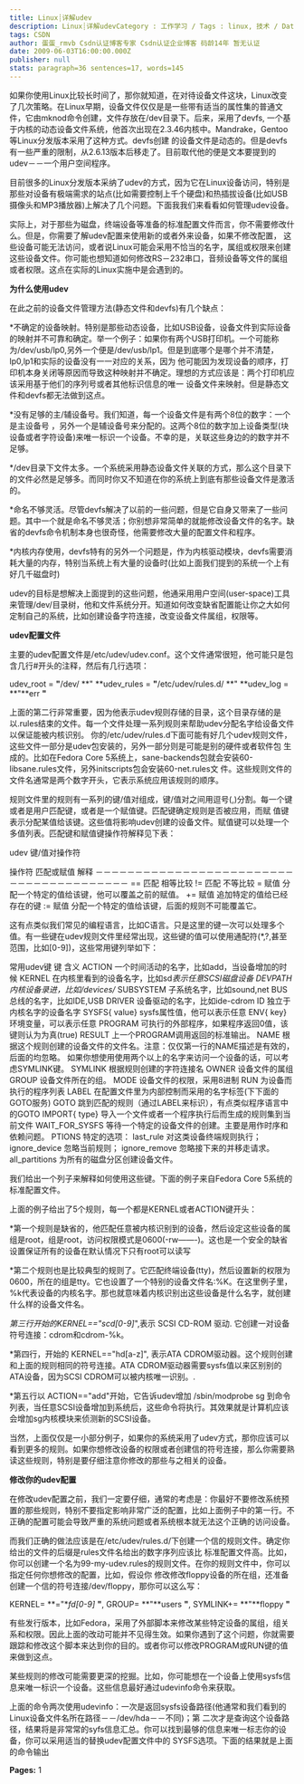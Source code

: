 ```yaml
---
title: Linux┊详解udev
description: Linux┊详解udevCategory : 工作学习 / Tags : linux, 技术 / Date : 2009.06.04 / 1,902 views /如果你使用Linux比较长时间了，那你就知道，在对待设备文件这块，Linux改变了几次策略。在Linux早期，设备文件仅仅是是一些带有适当的属性集的普通文件，它由mknod命令创建，文件存放在/dev目录
tags: CSDN
author: 蛋蛋_rmvb Csdn认证博客专家 Csdn认证企业博客 码龄14年 暂无认证
date: 2009-06-03T16:00:00.000Z
publisher: null
stats: paragraph=36 sentences=17, words=145
---
```

如果你使用Linux比较长时间了，那你就知道，在对待设备文件这块，Linux改变了几次策略。在Linux早期，设备文件仅仅是是一些带有适当的属性集的普通文件，它由mknod命令创建，文件存放在/dev目录下。后来，采用了devfs, 一个基于内核的动态设备文件系统，他首次出现在2.3.46内核中。Mandrake，Gentoo等Linux分发版本采用了这种方式。devfs创建 的设备文件是动态的。但是devfs有一些严重的限制，从2.6.13版本后移走了。目前取代他的便是文本要提到的udev－－一个用户空间程序。

目前很多的Linux分发版本采纳了udev的方式，因为它在Linux设备访问，特别是那些对设备有极端需求的站点(比如需要控制上千个硬盘)和热插拔设备(比如USB摄像头和MP3播放器)上解决了几个问题。下面我我们来看看如何管理udev设备。

实际上，对于那些为磁盘，终端设备等准备的标准配置文件而言，你不需要修改什么。但是，你需要了解udev配置来使用新的或者外来设备，如果不修改配置， 这些设备可能无法访问，或者说Linux可能会采用不恰当的名字，属组或权限来创建这些设备文件。你可能也想知道如何修改RS－232串口，音频设备等文件的属组或者权限。这点在实际的Linux实施中是会遇到的。

**为什么使用udev**

在此之前的设备文件管理方法(静态文件和devfs)有几个缺点：

*不确定的设备映射。特别是那些动态设备，比如USB设备，设备文件到实际设备的映射并不可靠和确定。举一个例子：如果你有两个USB打印机。一个可能称 为/dev/usb/lp0,另外一个便是/dev/usb/lp1。但是到底哪个是哪个并不清楚，lp0,lp1和实际的设备没有一一对应的关系，因为 他可能因为发现设备的顺序，打印机本身关闭等原因而导致这种映射并不确定。理想的方式应该是：两个打印机应该采用基于他们的序列号或者其他标识信息的唯一 设备文件来映射。但是静态文件和devfs都无法做到这点。

*没有足够的主/辅设备号。我们知道，每一个设备文件是有两个8位的数字：一个是主设备号 ，另外一个是辅设备号来分配的。这两个8位的数字加上设备类型(块设备或者字符设备)来唯一标识一个设备。不幸的是，关联这些身边的的数字并不足够。

*/dev目录下文件太多。一个系统采用静态设备文件关联的方式，那么这个目录下的文件必然是足够多。而同时你又不知道在你的系统上到底有那些设备文件是激活的。

*命名不够灵活。尽管devfs解决了以前的一些问题，但是它自身又带来了一些问题。其中一个就是命名不够灵活；你别想非常简单的就能修改设备文件的名字。缺省的devfs命令机制本身也很奇怪，他需要修改大量的配置文件和程序。

*内核内存使用，devfs特有的另外一个问题是，作为内核驱动模块，devfs需要消耗大量的内存，特别当系统上有大量的设备时(比如上面我们提到的系统一个上有好几千磁盘时)

udev的目标是想解决上面提到的这些问题，他通采用用户空间(user-space)工具来管理/dev/目录树，他和文件系统分开。知道如何改变缺省配置能让你之大如何定制自己的系统，比如创建设备字符连接，改变设备文件属组，权限等。

**udev配置文件**

主要的udev配置文件是/etc/udev/udev.conf。这个文件通常很短，他可能只是包含几行#开头的注释，然后有几行选项：

udev_root = **"**/dev/ **"
**udev_rules = **"**/etc/udev/rules.d/ **"
**udev_log = **"**err **"**

上面的第二行非常重要，因为他表示udev规则存储的目录，这个目录存储的是以.rules结束的文件。每一个文件处理一系列规则来帮助udev分配名字给设备文件以保证能被内核识别。
你的/etc/udev/rules.d下面可能有好几个udev规则文件，这些文件一部分是udev包安装的，另外一部分则是可能是别的硬件或者软件包 生成的。比如在Fedora Core 5系统上，sane-backends包就会安装60-libsane.rules文件，另外initscripts包会安装60-net.rules文 件。这些规则文件的文件名通常是两个数字开头，它表示系统应用该规则的顺序。

规则文件里的规则有一系列的键/值对组成，键/值对之间用逗号(,)分割。每一个键或者是用户匹配键，或者是一个赋值键。匹配键确定规则是否被应用，而赋 值键表示分配某值给该键。这些值将影响udev创建的设备文件。赋值键可以处理一个多值列表。匹配键和赋值键操作符解释见下表：

udev 键/值对操作符

操作符 匹配或赋值 解释
－－－－－－－－－－－－－－－－－－－－－－－－－－－－－－－－－－－－－－－－
== 匹配 相等比较
!= 匹配 不等比较
= 赋值 分配一个特定的值给该键，他可以覆盖之前的赋值。
+= 赋值 追加特定的值给已经存在的键
:= 赋值 分配一个特定的值给该键，后面的规则不可能覆盖它。

这有点类似我们常见的编程语言，比如C语言。只是这里的键一次可以处理多个值。有一些键在udev规则文件里经常出现，这些键的值可以使用通配符(*,?,甚至范围，比如[0-9])，这些常用键列举如下：

常用udev键
键 含义
ACTION 一个时间活动的名字，比如add，当设备增加的时候
KERNEL 在内核里看到的设备名字，比如sd*表示任意SCSI磁盘设备
DEVPATH 内核设备录进，比如/devices/*
SUBSYSTEM 子系统名字，比如sound,net
BUS 总线的名字，比如IDE,USB
DRIVER 设备驱动的名字，比如ide-cdrom
ID 独立于内核名字的设备名字
SYSFS{ value} sysfs属性值，他可以表示任意
ENV{ key} 环境变量，可以表示任意
PROGRAM 可执行的外部程序，如果程序返回0值，该键则认为为真(true)
RESULT 上一个PROGRAM调用返回的标准输出。
NAME 根据这个规则创建的设备文件的文件名。注意：仅仅第一行的NAME描述是有效的，后面的均忽略。 如果你想使用使用两个以上的名字来访问一个设备的话，可以考虑SYMLINK键。
SYMLINK 根据规则创建的字符连接名
OWNER 设备文件的属组
GROUP 设备文件所在的组。
MODE 设备文件的权限，采用8进制
RUN 为设备而执行的程序列表
LABEL 在配置文件里为内部控制而采用的名字标签(下下面的GOTO服务)
GOTO 跳到匹配的规则（通过LABEL来标识），有点类似程序语言中的GOTO
IMPORT{ type} 导入一个文件或者一个程序执行后而生成的规则集到当前文件
WAIT_FOR_SYSFS 等待一个特定的设备文件的创建。主要是用作时序和依赖问题。
PTIONS 特定的选项： last_rule 对这类设备终端规则执行； ignore_device 忽略当前规则； ignore_remove 忽略接下来的并移走请求。all_partitions 为所有的磁盘分区创建设备文件。

我们给出一个列子来解释如何使用这些键。下面的例子来自Fedora Core 5系统的标准配置文件。

上面的例子给出了5个规则，每一个都是KERNEL或者ACTION键开头：

*第一个规则是缺省的，他匹配任意被内核识别到的设备，然后设定这些设备的属组是root，组是root，访问权限模式是0600(-rw——-)。这也是一个安全的缺省设置保证所有的设备在默认情况下只有root可以读写

*第二个规则也是比较典型的规则了。它匹配终端设备(tty)，然后设置新的权限为0600，所在的组是tty。它也设置了一个特别的设备文件名:%K。在这里例子里，%k代表设备的内核名字。那也就意味着内核识别出这些设备是什么名字，就创建什么样的设备文件名。

*第三行开始的KERNEL=="scd[0-9]*",表示 SCSI CD-ROM 驱动. 它创建一对设备符号连接：cdrom和cdrom-%k。

*第四行，开始的 KERNEL=="hd[a-z]", 表示ATA CDROM驱动器。这个规则创建和上面的规则相同的符号连接。ATA CDROM驱动器需要sysfs值以来区别别的ATA设备，因为SCSI CDROM可以被内核唯一识别。.

*第五行以 ACTION=="add"开始，它告诉udev增加 /sbin/modprobe sg 到命令列表，当任意SCSI设备增加到系统后，这些命令将执行。其效果就是计算机应该会增加sg内核模块来侦测新的SCSI设备。

当然，上面仅仅是一小部分例子，如果你的系统采用了udev方式，那你应该可以看到更多的规则。如果你想修改设备的权限或者创建信的符号连接，那么你需要熟读这些规则，特别是要仔细注意你修改的那些与之相关的设备。

**修改你的udev配置**

在修改udev配置之前，我们一定要仔细，通常的考虑是：你最好不要修改系统预置的那些规则，特别不要指定影响非常广泛的配置，比如上面例子中的第一行。不正确的配置可能会导致严重的系统问题或者系统根本就无法这个正确的访问设备。

而我们正确的做法应该是在/etc/udev/rules.d/下创建一个信的规则文件。确定你给出的文件的后缀是rules文件名给出的数字序列应该比 标准配置文件高。比如，你可以创建一个名为99-my-udev.rules的规则文件。在你的规则文件中，你可以指定任何你想修改的配置，比如，假设你 修改修改floppy设备的所在组，还准备创建一个信的符号连接/dev/floppy，那你可以这么写：

KERNEL= **="**fd[0-9]* **"**, GROUP= **"**users **"**, SYMLINK+= **"**floppy **"**

有些发行版本，比如Fedora，采用了外部脚本来修改某些特定设备的属组，组关系和权限。因此上面的改动可能并不见得生效。如果你遇到了这个问题，你就需要跟踪和修改这个脚本来达到你的目的。或者你可以修改PROGRAM或RUN键的值来做到这点。

某些规则的修改可能需要更深的挖掘。比如，你可能想在一个设备上使用sysfs信息来唯一标识一个设备。这些信息最好通过udevinfo命令来获取。

上面的命令两次使用udevinfo：一次是返回sysfs设备路径(他通常和我们看到的Linux设备文件名所在路径－－/dev/hda－－不同)；第 二次才是查询这个设备路径，结果将是非常常的syfs信息汇总。你可以找到最够的信息来唯一标志你的设备，你可以采用适当的替换udev配置文件中的 SYSFS选项。下面的结果就是上面的命令输出

**Pages:** 1

